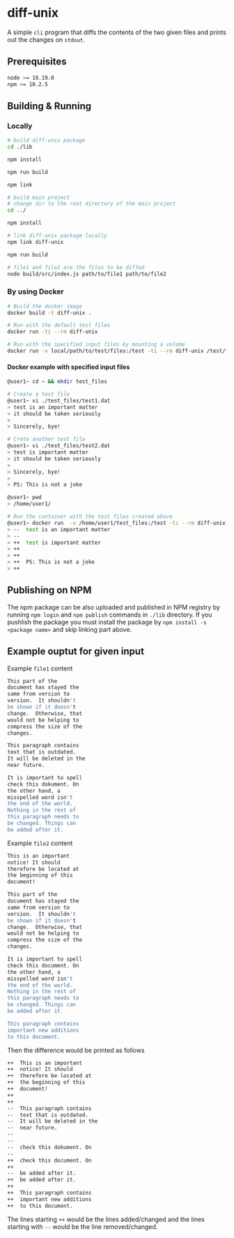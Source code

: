 # diff-unix

A simple `cli` program that diffs the contents of the two given files and prints out the changes on `stdout`.

## Prerequisites

```bash
node >= 18.19.0
npm >= 10.2.5
```

## Building & Running

### Locally

```bash
# build diff-unix package
cd ./lib

npm install

npm run build

npm link

# build main project
# change dir to the root directory of the main project
cd ../

npm install

# link diff-unix package locally
npm link diff-unix

npm run build

# file1 and file2 are the files to be diffed
node build/src/index.js path/to/file1 path/to/file2
```

### By using Docker

```bash
# Build the docker image
docker build -t diff-unix .

# Run with the default test files
docker run -ti --rm diff-unix

# Run with the specified input files by mounting a volume
docker run -v local/path/to/test/files:/test -ti --rm diff-unix /test/file1.txt /test/file2.txt
```

#### Docker example with specified input files

```bash
@user1~ cd ~ && mkdir test_files

# Create a test file
@user1~ vi ./test_files/test1.dat
> test is an important matter
> it should be taken seriously
> 
> Sincerely, bye!

# Crete another test file
@user1~ vi ./test_files/test2.dat
> test is important matter
> it should be taken seriously
>
> Sincerely, bye!
>
> PS: This is not a joke

@user1~ pwd
> /home/user1/

# Run the container with the test files created above
@user1~ docker run  -v /home/user1/test_files:/test -ti --rm diff-unix /test/test1.dat /test/test2.dat
> --  test is an important matter
> --
> ++  test is important matter
> ++
> ++
> ++  PS: This is not a joke
> ++
```

## Publishing on NPM

The npm package can be also uploaded and published in NPM registry by running `npm login` and `npm publish` commands in `./lib` directory.
If you pushlish the package you must install the package by `npm install -s <package name>` and skip linking part above.

## Example ouptut for given input

Example `file1` content

```bash
This part of the
document has stayed the
same from version to
version.  It shouldn't
be shown if it doesn't
change.  Otherwise, that
would not be helping to
compress the size of the
changes.

This paragraph contains
text that is outdated.
It will be deleted in the
near future.

It is important to spell
check this dokument. On
the other hand, a
misspelled word isn't
the end of the world.
Nothing in the rest of
this paragraph needs to
be changed. Things can
be added after it.
```

Example `file2` content

```bash
This is an important
notice! It should
therefore be located at
the beginning of this
document!

This part of the
document has stayed the
same from version to
version.  It shouldn't
be shown if it doesn't
change.  Otherwise, that
would not be helping to
compress the size of the
changes.

It is important to spell
check this document. On
the other hand, a
misspelled word isn't
the end of the world.
Nothing in the rest of
this paragraph needs to
be changed. Things can
be added after it.

This paragraph contains
important new additions
to this document.
```

Then the difference would be printed as follows

```bash
++  This is an important
++  notice! It should
++  therefore be located at
++  the beginning of this
++  document!
++
++
--  This paragraph contains
--  text that is outdated.
--  It will be deleted in the
--  near future.
--
--
--  check this dokument. On
--
++  check this document. On
++
--  be added after it.
++  be added after it.
++
++  This paragraph contains
++  important new additions
++  to this document.
```

The lines starting `++` would be the lines added/changed and the lines starting with `--` would be the line removed/changed.
